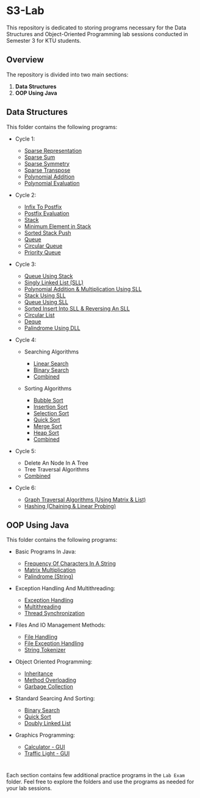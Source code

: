 # S3-Lab

This repository is dedicated to storing programs necessary for the Data Structures and Object-Oriented Programming lab sessions conducted in Semester 3 for KTU students.

## Overview

The repository is divided into two main sections:
1. **Data Structures**
2. **OOP Using Java**

## Data Structures

This folder contains the following programs:
- Cycle 1:
    - [Sparse Representation](https://github.com/dyingpotato890/KTU-S3-LAB/blob/main/Data%20Structures/Cycle%201/sparseRepresentation.c)
    - [Sparse Sum](https://github.com/dyingpotato890/KTU-S3-LAB/blob/main/Data%20Structures/Cycle%201/sparseSum.c)
    - [Sparse Symmetry](https://github.com/dyingpotato890/KTU-S3-LAB/blob/main/Data%20Structures/Cycle%201/sparseSymmetry.c)
    - [Sparse Transpose](https://github.com/dyingpotato890/KTU-S3-LAB/blob/main/Data%20Structures/Cycle%201/sparseTranspose.c)
    - [Polynomial Addition](https://github.com/dyingpotato890/KTU-S3-LAB/blob/main/Data%20Structures/Cycle%201/polyAdd.c)
    - [Polynomial Evaluation](https://github.com/dyingpotato890/KTU-S3-LAB/blob/main/Data%20Structures/Cycle%201/polyEvaluation.c)

- Cycle 2:
    - [Infix To Postfix](https://github.com/dyingpotato890/KTU-S3-LAB/blob/main/Data%20Structures/Cycle%202/infixToPostfix.c)
    - [Postfix Evaluation](https://github.com/dyingpotato890/KTU-S3-LAB/blob/main/Data%20Structures/Cycle%202/postfixEvaluation.c)
    - [Stack](https://github.com/dyingpotato890/KTU-S3-LAB/blob/main/Data%20Structures/Cycle%202/stack.c)
    - [Minimum Element in Stack](https://github.com/dyingpotato890/KTU-S3-LAB/blob/main/Data%20Structures/Cycle%202/minStack.c)
    - [Sorted Stack Push](https://github.com/dyingpotato890/KTU-S3-LAB/blob/main/Data%20Structures/Cycle%202/sortedPush.c)
    - [Queue](https://github.com/dyingpotato890/KTU-S3-LAB/blob/main/Data%20Structures/Cycle%202/queue.c)
    - [Circular Queue](https://github.com/dyingpotato890/KTU-S3-LAB/blob/main/Data%20Structures/Cycle%202/circularQueue.c)
    - [Priority Queue](https://github.com/dyingpotato890/KTU-S3-LAB/blob/main/Data%20Structures/Cycle%202/priorityQueue.c)

- Cycle 3:
    - [Queue Using Stack](https://github.com/dyingpotato890/KTU-S3-LAB/blob/main/Data%20Structures/Cycle%203/QueueUsingStack.c)
    - [Singly Linked List (SLL)](https://github.com/dyingpotato890/KTU-S3-LAB/blob/main/Data%20Structures/Cycle%203/singlyLinkedList.c)
    - [Polynomial Addition & Multiplication Using SLL](https://github.com/dyingpotato890/KTU-S3-LAB/blob/main/Data%20Structures/Cycle%203/polySLL.c)
    - [Stack Using SLL](https://github.com/dyingpotato890/KTU-S3-LAB/blob/main/Data%20Structures/Cycle%203/stackSLL.c)
    - [Queue Using SLL](https://github.com/dyingpotato890/KTU-S3-LAB/blob/main/Data%20Structures/Cycle%203/queueSLL.c)
    - [Sorted Insert Into SLL & Reversing An SLL](https://github.com/dyingpotato890/KTU-S3-LAB/blob/main/Data%20Structures/Cycle%203/reverseSortSLL.c)
    - [Circular List](https://github.com/dyingpotato890/KTU-S3-LAB/blob/main/Data%20Structures/Cycle%203/circularList.c)
    - [Deque](https://github.com/dyingpotato890/KTU-S3-LAB/blob/main/Data%20Structures/Cycle%203/deque.c)
    - [Palindrome Using DLL](https://github.com/dyingpotato890/KTU-S3-LAB/blob/main/Data%20Structures/Cycle%203/palindromeDLL.c)

- Cycle 4:
    - Searching Algorithms
        - [Linear Search](https://github.com/dyingpotato890/KTU-S3-LAB/blob/main/Data%20Structures/Cycle%204/Searching%20Algorithms/linearSearch.c)
        - [Binary Search](https://github.com/dyingpotato890/KTU-S3-LAB/blob/main/Data%20Structures/Cycle%204/Searching%20Algorithms/binarySearch.c)
        - [Combined](https://github.com/dyingpotato890/KTU-S3-LAB/blob/main/Data%20Structures/Cycle%204/Searching%20Algorithms/searching.c)
          
    - Sorting Algorithms
        - [Bubble Sort](https://github.com/dyingpotato890/KTU-S3-LAB/blob/main/Data%20Structures/Cycle%204/Sorting%20Algorithms/bubbleSort.c)
        - [Insertion Sort](https://github.com/dyingpotato890/KTU-S3-LAB/blob/main/Data%20Structures/Cycle%204/Sorting%20Algorithms/insertionSort.c)
        - [Selection Sort](https://github.com/dyingpotato890/KTU-S3-LAB/blob/main/Data%20Structures/Cycle%204/Sorting%20Algorithms/selectionSort.c)
        - [Quick Sort](https://github.com/dyingpotato890/KTU-S3-LAB/blob/main/Data%20Structures/Cycle%204/Sorting%20Algorithms/quickSort.c)
        - [Merge Sort](https://github.com/dyingpotato890/KTU-S3-LAB/blob/main/Data%20Structures/Cycle%204/Sorting%20Algorithms/mergeSort.c)
        - [Heap Sort](https://github.com/dyingpotato890/KTU-S3-LAB/blob/main/Data%20Structures/Cycle%204/Sorting%20Algorithms/heapSort.c)
        - [Combined](https://github.com/dyingpotato890/KTU-S3-LAB/blob/main/Data%20Structures/Cycle%204/Sorting%20Algorithms/sorting.c)

- Cycle 5:
    - Delete An Node In A Tree
    - Tree Traversal Algorithms
    - [Combined](https://github.com/dyingpotato890/KTU-S3-LAB/blob/main/Data%20Structures/Cycle%205/trees.c)
    
- Cycle 6:
    - [Graph Traversal Algorithms (Using Matrix & List)](https://github.com/dyingpotato890/KTU-S3-LAB/blob/main/Data%20Structures/Cycle%206/graph.c)
    - [Hashing (Chaining & Linear Probing)](https://github.com/dyingpotato890/KTU-S3-LAB/blob/main/Data%20Structures/Cycle%206/hashing.c)

## OOP Using Java

This folder contains the following programs:

- Basic Programs In Java:
    - [Frequency Of Characters In A String](https://github.com/dyingpotato890/KTU-S3-LAB/blob/main/OOP%20Using%20Java/Basic%20Programs%20In%20Java/FrequencyString.java)
    - [Matrix Multiplication](https://github.com/dyingpotato890/KTU-S3-LAB/blob/main/OOP%20Using%20Java/Basic%20Programs%20In%20Java/MatrixMulti.java)
    - [Palindrome (String)](https://github.com/dyingpotato890/KTU-S3-LAB/blob/main/OOP%20Using%20Java/Basic%20Programs%20In%20Java/palindromeString.java)

- Exception Handling And Multithreading:
    - [Exception Handling](https://github.com/dyingpotato890/KTU-S3-LAB/blob/main/OOP%20Using%20Java/Exception%20Handling%20And%20Multithreading/Exception.java)
    - [Multithreading](https://github.com/dyingpotato890/KTU-S3-LAB/blob/main/OOP%20Using%20Java/Exception%20Handling%20And%20Multithreading/MultiThread.java)
    - [Thread Synchronization](https://github.com/dyingpotato890/KTU-S3-LAB/blob/main/OOP%20Using%20Java/Exception%20Handling%20And%20Multithreading/ThreadSyn.java)

- Files And IO Management Methods:
    - [File Handling](https://github.com/dyingpotato890/KTU-S3-LAB/blob/main/OOP%20Using%20Java/Files%20And%20IO%20Management%20Methods/FileHandling.java)
    - [File Exception Handling](https://github.com/dyingpotato890/KTU-S3-LAB/blob/main/OOP%20Using%20Java/Files%20And%20IO%20Management%20Methods/FileExceptions.java)
    - [String Tokenizer](https://github.com/dyingpotato890/KTU-S3-LAB/blob/main/OOP%20Using%20Java/Files%20And%20IO%20Management%20Methods/StringToken.java)

- Object Oriented Programming:
    - [Inheritance](https://github.com/dyingpotato890/KTU-S3-LAB/blob/main/OOP%20Using%20Java/Object%20Oriented%20Programming/EmployeeDetails.java)
    - [Method Overloading](https://github.com/dyingpotato890/KTU-S3-LAB/blob/main/OOP%20Using%20Java/Object%20Oriented%20Programming/AreaOfShapes.java)
    - [Garbage Collection](https://github.com/dyingpotato890/KTU-S3-LAB/blob/main/OOP%20Using%20Java/Object%20Oriented%20Programming/GarbageCollection.java)

- Standard Searcing And Sorting:
    - [Binary Search](https://github.com/dyingpotato890/KTU-S3-LAB/blob/main/OOP%20Using%20Java/Standard%20Searcing%20And%20Sorting/BinarySearch.java)
    - [Quick Sort](https://github.com/dyingpotato890/KTU-S3-LAB/blob/main/OOP%20Using%20Java/Standard%20Searcing%20And%20Sorting/QuickSort.java)
    - [Doubly Linked List](https://github.com/dyingpotato890/KTU-S3-LAB/blob/main/OOP%20Using%20Java/Standard%20Searcing%20And%20Sorting/DLL.java)

- Graphics Programming:
    - [Calculator - GUI](https://github.com/dyingpotato890/KTU-S3-LAB/blob/main/OOP%20Using%20Java/Graphics%20Programming/Calculator.java)
    - [Traffic Light - GUI](https://github.com/dyingpotato890/KTU-S3-LAB/blob/main/OOP%20Using%20Java/Graphics%20Programming/TrafficLight.java)

#

Each section contains few additional practice programs in the ```Lab Exam``` folder. Feel free to explore the folders and use the programs as needed for your lab sessions.
